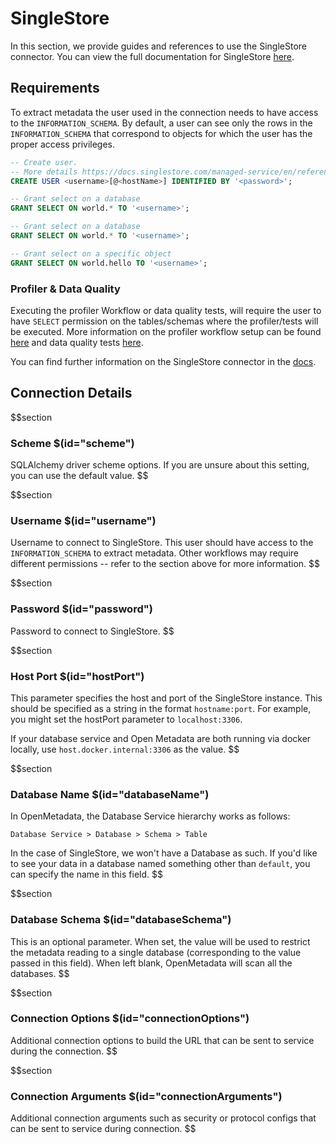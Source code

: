 # SingleStore

In this section, we provide guides and references to use the SingleStore connector. You can view the full documentation for SingleStore [here](https://docs.open-metadata.org/connectors/database/singlestore).

## Requirements
To extract metadata the user used in the connection needs to have access to the `INFORMATION_SCHEMA`. By default, a user can see only the rows in the `INFORMATION_SCHEMA` that correspond to objects for which the user has the proper access privileges.

```SQL
-- Create user.
-- More details https://docs.singlestore.com/managed-service/en/reference/sql-reference/security-management-commands/create-user.html
CREATE USER <username>[@<hostName>] IDENTIFIED BY '<password>';

-- Grant select on a database
GRANT SELECT ON world.* TO '<username>';

-- Grant select on a database
GRANT SELECT ON world.* TO '<username>';

-- Grant select on a specific object
GRANT SELECT ON world.hello TO '<username>';
```

### Profiler & Data Quality
Executing the profiler Workflow or data quality tests, will require the user to have `SELECT` permission on the tables/schemas where the profiler/tests will be executed. More information on the profiler workflow setup can be found [here](https://docs.open-metadata.org/connectors/ingestion/workflows/profiler) and data quality tests [here](https://docs.open-metadata.org/connectors/ingestion/workflows/data-quality).

You can find further information on the SingleStore connector in the [docs](https://docs.open-metadata.org/connectors/database/singlestore).

## Connection Details
$$section
### Scheme $(id="scheme")
SQLAlchemy driver scheme options. If you are unsure about this setting, you can use the default value.
$$

$$section
### Username $(id="username")
Username to connect to SingleStore. This user should have access to the `INFORMATION_SCHEMA` to extract metadata. Other workflows may require different permissions -- refer to the section above for more information.
$$

$$section
### Password $(id="password")
Password to connect to SingleStore.
$$

$$section
### Host Port $(id="hostPort")
This parameter specifies the host and port of the SingleStore instance. This should be specified as a string in the format `hostname:port`. For example, you might set the hostPort parameter to `localhost:3306`.

If your database service and Open Metadata are both running via docker locally, use `host.docker.internal:3306` as the value.
$$

$$section
### Database Name $(id="databaseName")
In OpenMetadata, the Database Service hierarchy works as follows:
```
Database Service > Database > Schema > Table
```
In the case of SingleStore, we won't have a Database as such. If you'd like to see your data in a database named something other than `default`, you can specify the name in this field.
$$

$$section
### Database Schema $(id="databaseSchema")
This is an optional parameter. When set, the value will be used to restrict the metadata reading to a single database (corresponding to the value passed in this field). When left blank, OpenMetadata will scan all the databases.
$$

$$section
### Connection Options $(id="connectionOptions")
Additional connection options to build the URL that can be sent to service during the connection.
$$

$$section
### Connection Arguments $(id="connectionArguments")
Additional connection arguments such as security or protocol configs that can be sent to service during connection.
$$
